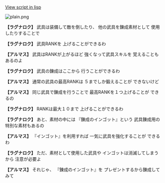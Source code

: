 [View script in lisp](../scripts/110204012.txt)

![plain.png](../images/backgrounds/plain.png)

**【ラグナロク】**
武具は装備して敵を倒したり、
他の武具を錬成素材として
使用したりすることで

**【ラグナロク】**
武具RANKを
上げることができるわ

**【アルマス】**
武具はRANKが上がるほど
強くなって武具スキルを
覚えることもあるのよ

**【ラグナロク】**
武具の錬成はここから
行うことができるわ

**【アルマス】**
通常の武具の最高RANKは
５までしか鍛えることが
できないけど

**【アルマス】**
同じ武具で錬成を行うことで
最高RANKを１つ上げることが
できるの

**【ラグナロク】**
RANKは最大１０まで
上げることができるわ

**【ラグナロク】**
あと、素材の中には
『錬成のインゴット』という
武具錬成用の特別な素材もあるの

**【アルマス】**
『インゴット』を利用すれば
一気に武具を強化することが
できるわ

**【ラグナロク】**
ただ、素材として使用した武具や
インゴットは消滅してしまうから
注意が必要よ

**【アルマス】**
それじゃ、
『錬成のインゴット』を
プレゼントするから錬成してみて